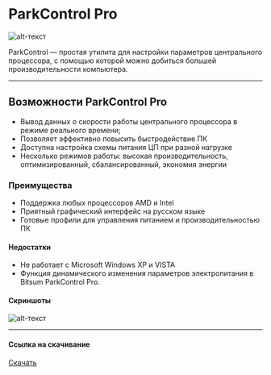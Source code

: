 # ParkControl Pro
![alt-текст](https://softcatalog.io/sites/default/files/styles/program_logo/public/program/logo/parkcontrol_-logo.png "")

ParkControl — простая утилита для настройки параметров центрального процессора, с помощью которой можно добиться большей производительности компьютера.
***
## Возможности ParkControl Pro
- Вывод данных о скорости работы центрального процессора в режиме реального времени;
- Позволяет эффективно повысить быстродействие ПК
- Доступна настройка схемы питания ЦП при разной нагрузке
- Несколько режимов работы: высокая производительность, оптимизированный, сбалансированный, экономия энергии
### Преимущества 
 - Поддержка любых процессоров AMD и Intel
 - Приятный графический интерфейс на русском языке
 - Готовые профили для управления питанием и производительностью ПК
 #### Недостатки
 - Не работает с Microsoft Windows XP и VISTA
 - Функция динамического изменения параметров электропитания в Bitsum ParkControl Pro.
#### Скриншоты
![alt-текст](https://bitsum.com/wp-content/uploads/parkcontrol_screenshot.png "")
***
#### Ссылка на скачивание 
[Скачать ](https://parkcontrol.ru/)
